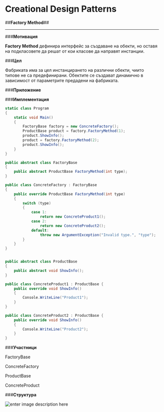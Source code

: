 # **Creational Design Patterns** #


##**Factory Method**##


----------


###**Мотивация**

**Factory Method** дефинира интерфейс за създаване на обекти, но оставя на подкласовете да решат от кои класове да направят инстанции.

###**Цел**

Фабриката има за цел инстанцирането на различни обекти, чиито типове не са предефинирани. Обектите се създават динамично в зависимост от параметрите предадени на фабриката.

###**Приложение**

###**Имплементация**

```cs
static class Program
{
    static void Main()
    {
        FactoryBase factory = new ConcreteFactory();
        ProductBase product = factory.FactoryMethod(1);
        product.ShowInfo();
        product = factory.FactoryMethod(2);
        product.ShowInfo();
    }
}

public abstract class FactoryBase
{
    public abstract ProductBase FactoryMethod(int type);
}

public class ConcreteFactory : FactoryBase
{
    public override ProductBase FactoryMethod(int type)
    {
        switch (type)
        {
            case 1:
                return new ConcreteProduct1();
            case 2:
                return new ConcreteProduct2();
            default:
                throw new ArgumentException("Invalid type.", "type");
        }
    }
}


public abstract class ProductBase
{
    public abstract void ShowInfo();
}

public class ConcreteProduct1 : ProductBase {
    public override void ShowInfo()
    {
        Console.WriteLine("Product1");
    }
}

public class ConcreteProduct2 : ProductBase {
    public override void ShowInfo()
    {
        Console.WriteLine("Product2");
    }
}
```

###**Участници**

FactoryBase

ConcreteFactory

ProductBase

ConcreteProduct

###**Структура**

![enter image description here](https://github.com/tokera/TelerikAcademyHomeworks/blob/master/HighQualityCode/CreationalPatterns/images/Factory_Method.jpg)
